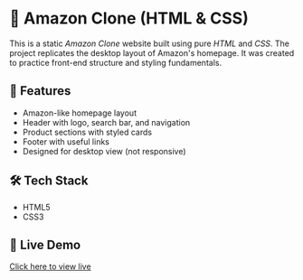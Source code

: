 # 🛒 Amazon Clone (HTML & CSS)

This is a static *Amazon Clone* website built using pure *HTML* and *CSS*. The project replicates the desktop layout of Amazon's homepage. It was created to practice front-end structure and styling fundamentals.

## 📌 Features
- Amazon-like homepage layout
- Header with logo, search bar, and navigation
- Product sections with styled cards
- Footer with useful links
- Designed for desktop view (not responsive)

## 🛠️ Tech Stack
- HTML5
- CSS3



## 🚀 Live Demo
[Click here to view live](https://yourusername.github.io/amazon-clone/) <!-- Replace with your GitHub Pages link if available -->

